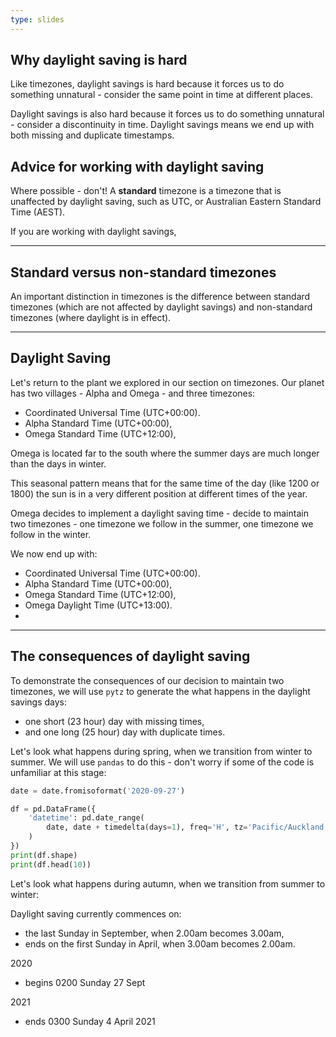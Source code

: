 ```yaml
---
type: slides
---
```


## Why daylight saving is hard


Like timezones, daylight savings is hard because it forces us to do something unnatural - consider the same point in time at different places.

Daylight savings is also hard because it forces us to do something unnatural - consider a discontinuity in time.  Daylight savings means we end up with both missing and duplicate timestamps.


## Advice for working with daylight saving

Where possible - don't!  A **standard** timezone is a timezone that is unaffected by daylight saving, such as UTC, or Australian Eastern Standard Time (AEST).

If you are working with daylight savings,

---

## Standard versus non-standard timezones

An important distinction in timezones is the difference between standard timezones (which are not affected by daylight savings) and non-standard timezones (where daylight is in effect).

---

## Daylight Saving

Let's return to the plant we explored in our section on timezones.  Our planet has two villages - Alpha and Omega - and three timezones:

- Coordinated Universal Time (UTC+00:00).
- Alpha Standard Time (UTC+00:00),
- Omega Standard Time (UTC+12:00),

Omega is located far to the south where the summer days are much longer than the days in winter.

This seasonal pattern means that for the same time of the day (like 1200 or 1800) the sun is in a very different position at different times of the year.

Omega decides to implement a daylight saving time - decide to maintain two timezones - one timezone we follow in the summer, one timezone we follow in the winter.

We now end up with:

- Coordinated Universal Time (UTC+00:00).
- Alpha Standard Time (UTC+00:00),
- Omega Standard Time (UTC+12:00),
- Omega Daylight Time (UTC+13:00).
- 

---

## The consequences of daylight saving

To demonstrate the consequences of our decision to maintain two timezones, we will use `pytz` to generate the what happens in the daylight savings days:

- one short (23 hour) day with missing times,
- and one long (25 hour) day with duplicate times.

Let's look what happens during spring, when we transition from winter to summer.  We will use `pandas` to do this - don't worry if some of the code is unfamiliar at this stage:

```python
date = date.fromisoformat('2020-09-27')

df = pd.DataFrame({
    'datetime': pd.date_range(
        date, date + timedelta(days=1), freq='H', tz='Pacific/Auckland'
    )
})
print(df.shape)
print(df.head(10))
```

Let's look what happens during autumn, when we transition from summer to winter:

Daylight saving currently commences on:

- the last Sunday in September, when 2.00am becomes 3.00am, 
- ends on the first Sunday in April, when 3.00am becomes 2.00am.

2020
- begins 0200 Sunday 27 Sept

2021
- ends 0300 Sunday 4 April 2021
